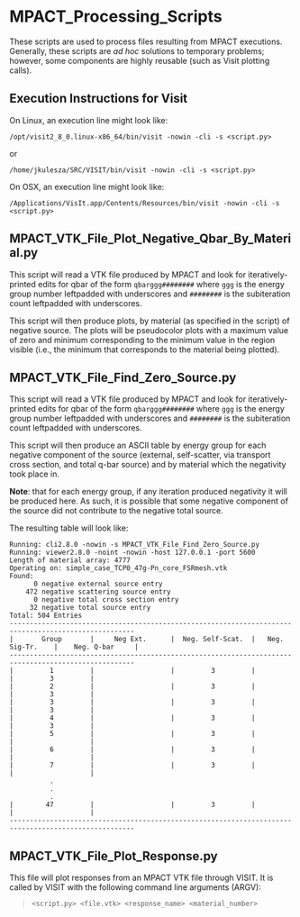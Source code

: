 MPACT_Processing_Scripts
========================

These scripts are used to process files resulting from MPACT executions.
Generally, these scripts are *ad hoc* solutions to temporary problems; however,
some components are highly reusable (such as Visit plotting calls).

Execution Instructions for Visit
--------------------------------

On Linux, an execution line might look like:

```/opt/visit2_8_0.linux-x86_64/bin/visit -nowin -cli -s <script.py>```

or

```/home/jkulesza/SRC/VISIT/bin/visit -nowin -cli -s <script.py>```

On OSX, an execution line might look like:

```/Applications/VisIt.app/Contents/Resources/bin/visit -nowin -cli -s <script.py>```

MPACT_VTK_File_Plot_Negative_Qbar_By_Material.py
------------------------------------------------

This script will read a VTK file produced by MPACT and look for
iteratively-printed edits for qbar of the form ```qbarggg########``` where ```ggg```
is the energy group number leftpadded with underscores and ```########``` is the
subiteration count leftpadded with underscores.

This script will then produce plots, by material (as specified in the script) of
negative source.  The plots will be pseudocolor plots with a maximum value of
zero and minimum corresponding to the minimum value in the region visible (i.e.,
the minimum that corresponds to the material being plotted).

MPACT_VTK_File_Find_Zero_Source.py
----------------------------------

This script will read a VTK file produced by MPACT and look for
iteratively-printed edits for qbar of the form ```qbarggg########``` where ```ggg```
is the energy group number leftpadded with underscores and ```########``` is the
subiteration count leftpadded with underscores.

This script will then produce an ASCII table by energy group for each negative
component of the source (external, self-scatter, via transport cross section,
and total q-bar source) and by material which the negativity took place in.

**Note**: that for each energy group, if any iteration produced negativity it
will be produced here.  As such, it is possible that some negative component of
the source did not contribute to the negative total source.

The resulting table will look like:
```
Running: cli2.8.0 -nowin -s MPACT_VTK_File_Find_Zero_Source.py
Running: viewer2.8.0 -noint -nowin -host 127.0.0.1 -port 5600
Length of material array: 4777
Operating on: simple_case_TCP0_47g-Pn_core_FSRmesh.vtk
Found: 
      0 negative external source entry
    472 negative scattering source entry
      0 negative total cross section entry
     32 negative total source entry
Total: 504 Entries
-----------------------------------------------------------------------------------------------------
|       Group       |     Neg Ext.      |  Neg. Self-Scat.  |   Neg. Sig-Tr.    |    Neg. Q-bar     |
-----------------------------------------------------------------------------------------------------
|         1         |                   |         3         |                   |         3         |
|         2         |                   |         3         |                   |         3         |
|         3         |                   |         3         |                   |         3         |
|         4         |                   |         3         |                   |         3         |
|         5         |                   |         3         |                   |                   |
|         6         |                   |         3         |                   |                   |
|         7         |                   |         3         |                   |                   |
          .
          .
          .
|        47         |                   |         3         |                   |                   |
-----------------------------------------------------------------------------------------------------
```

MPACT_VTK_File_Plot_Response.py
-------------------------------

This file will plot responses from an MPACT VTK file through VISIT.  It is
called by VISIT with the following command line arguments (ARGV):

> ```<script.py> <file.vtk> <response_name> <material_number>```
